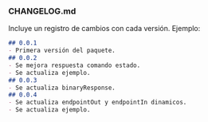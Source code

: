 ### **CHANGELOG.md**
Incluye un registro de cambios con cada versión. Ejemplo:

```md
## 0.0.1
- Primera versión del paquete.
## 0.0.2
- Se mejora respuesta comando estado.
- Se actualiza ejemplo.
## 0.0.3
- Se actualiza binaryResponse.
## 0.0.4
- Se actualiza endpointOut y endpointIn dinamicos.
- Se actualiza ejemplo.